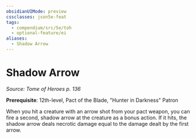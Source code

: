 ```yaml
---
obsidianUIMode: preview
cssclasses: json5e-feat
tags:
  - compendium/src/5e/toh
  - optional-feature/ei
aliases:
  - Shadow Arrow
---
```

# Shadow Arrow
*Source: Tome of Heroes p. 136*  

**Prerequisite**: 12th-level, Pact of the Blade, "Hunter in Darkness" Patron

When you hit a creature with an arrow shot from your pact weapon, you can fire a second, shadow arrow at the creature as a bonus action. If it hits, the shadow arrow deals necrotic damage equal to the damage dealt by the first arrow.